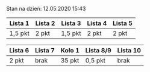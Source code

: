 Stan na dzień: 12.05.2020 15:43

| Lista 1 | Lista 2 | Lista 3 | Lista 4 | Lista 5 |
|---|---|---|---|---|
| 1,5 pkt | 2 pkt | 1,5 pkt | 2 pkt | 2 pkt |

| Lista 6 | Lista 7 | Koło 1| Lista 8/9 | Lista 10 |
|---|---|---|---|---|
| 2 pkt | brak | 35 pkt | 0,5 pkt | brak |
